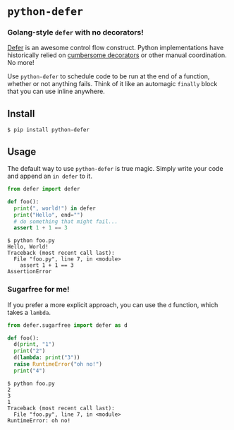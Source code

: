 # `python-defer`
### Golang-style `defer` with no decorators!

[Defer](https://go.dev/tour/flowcontrol/12) is an awesome control flow construct. Python implementations have historically relied on [cumbersome decorators](https://pypi.org/project/py-defer/) or other manual coordination. No more!

Use `python-defer` to schedule code to be run at the end of a function, whether or not anything fails. Think of it like an automagic `finally` block that you can use inline anywhere.

## Install

```console
$ pip install python-defer
```

## Usage

The default way to use `python-defer` is true magic. Simply write your code and append an `in defer` to it.


```python
from defer import defer

def foo():
  print(", world!") in defer
  print("Hello", end="")
  # do something that might fail...
  assert 1 + 1 == 3
```

```console
$ python foo.py
Hello, World!
Traceback (most recent call last):
  File "foo.py", line 7, in <module>
    assert 1 + 1 == 3
AssertionError
```



### Sugarfree for me!

If you prefer a more explicit approach, you can use the `d` function, which takes a `lambda`.


```python
from defer.sugarfree import defer as d

def foo():
  d(print, "1")
  print("2")
  d(lambda: print("3"))
  raise RuntimeError("oh no!")
  print("4")
```

```console
$ python foo.py
2
3
1
Traceback (most recent call last):
  File "foo.py", line 7, in <module>
RuntimeError: oh no!
```
